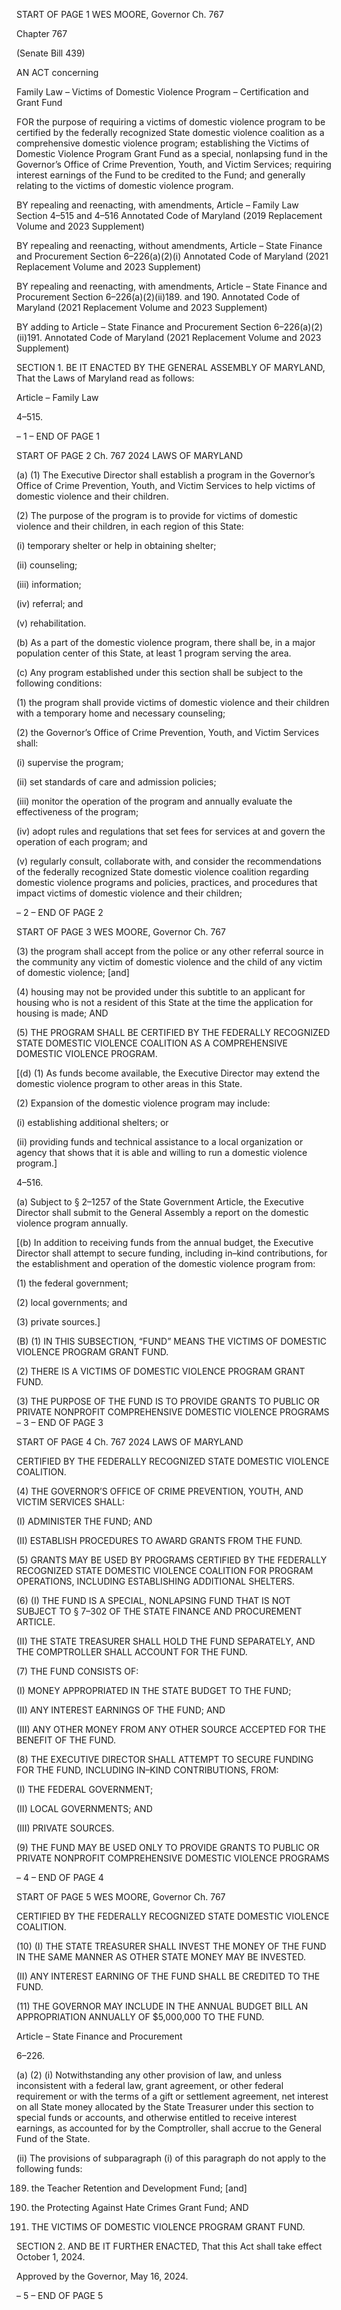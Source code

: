 START OF PAGE 1
WES MOORE, Governor Ch. 767

Chapter 767

(Senate Bill 439)

AN ACT concerning

Family Law – Victims of Domestic Violence Program – Certification and Grant
Fund

FOR the purpose of requiring a victims of domestic violence program to be certified by the
federally recognized State domestic violence coalition as a comprehensive domestic
violence program; establishing the Victims of Domestic Violence Program Grant
Fund as a special, nonlapsing fund in the Governor’s Office of Crime Prevention,
Youth, and Victim Services; requiring interest earnings of the Fund to be credited to
the Fund; and generally relating to the victims of domestic violence program.

BY repealing and reenacting, with amendments,
Article – Family Law
Section 4–515 and 4–516
Annotated Code of Maryland
(2019 Replacement Volume and 2023 Supplement)

BY repealing and reenacting, without amendments,
Article – State Finance and Procurement
Section 6–226(a)(2)(i)
Annotated Code of Maryland
(2021 Replacement Volume and 2023 Supplement)

BY repealing and reenacting, with amendments,
Article – State Finance and Procurement
Section 6–226(a)(2)(ii)189. and 190.
Annotated Code of Maryland
(2021 Replacement Volume and 2023 Supplement)

BY adding to
Article – State Finance and Procurement
Section 6–226(a)(2)(ii)191.
Annotated Code of Maryland
(2021 Replacement Volume and 2023 Supplement)

SECTION 1. BE IT ENACTED BY THE GENERAL ASSEMBLY OF MARYLAND,
That the Laws of Maryland read as follows:

Article – Family Law

4–515.

– 1 –
END OF PAGE 1

START OF PAGE 2
Ch. 767 2024 LAWS OF MARYLAND

(a) (1) The Executive Director shall establish a program in the Governor’s
Office of Crime Prevention, Youth, and Victim Services to help victims of domestic violence
and their children.

(2) The purpose of the program is to provide for victims of domestic violence
and their children, in each region of this State:

(i) temporary shelter or help in obtaining shelter;

(ii) counseling;

(iii) information;

(iv) referral; and

(v) rehabilitation.

(b) As a part of the domestic violence program, there shall be, in a major
population center of this State, at least 1 program serving the area.

(c) Any program established under this section shall be subject to the following
conditions:

(1) the program shall provide victims of domestic violence and their
children with a temporary home and necessary counseling;

(2) the Governor’s Office of Crime Prevention, Youth, and Victim Services
shall:

(i) supervise the program;

(ii) set standards of care and admission policies;

(iii) monitor the operation of the program and annually evaluate the
effectiveness of the program;

(iv) adopt rules and regulations that set fees for services at and
govern the operation of each program; and

(v) regularly consult, collaborate with, and consider the
recommendations of the federally recognized State domestic violence coalition regarding
domestic violence programs and policies, practices, and procedures that impact victims of
domestic violence and their children;

– 2 –
END OF PAGE 2

START OF PAGE 3
WES MOORE, Governor Ch. 767

(3) the program shall accept from the police or any other referral source in
the community any victim of domestic violence and the child of any victim of domestic
violence; [and]

(4) housing may not be provided under this subtitle to an applicant for
housing who is not a resident of this State at the time the application for housing is made;
AND

(5) THE PROGRAM SHALL BE CERTIFIED BY THE FEDERALLY
RECOGNIZED STATE DOMESTIC VIOLENCE COALITION AS A COMPREHENSIVE
DOMESTIC VIOLENCE PROGRAM.

[(d) (1) As funds become available, the Executive Director may extend the
domestic violence program to other areas in this State.

(2) Expansion of the domestic violence program may include:

(i) establishing additional shelters; or

(ii) providing funds and technical assistance to a local organization
or agency that shows that it is able and willing to run a domestic violence program.]

4–516.

(a) Subject to § 2–1257 of the State Government Article, the Executive Director
shall submit to the General Assembly a report on the domestic violence program annually.

[(b) In addition to receiving funds from the annual budget, the Executive Director
shall attempt to secure funding, including in–kind contributions, for the establishment and
operation of the domestic violence program from:

(1) the federal government;

(2) local governments; and

(3) private sources.]

(B) (1) IN THIS SUBSECTION, “FUND” MEANS THE VICTIMS OF DOMESTIC
VIOLENCE PROGRAM GRANT FUND.

(2) THERE IS A VICTIMS OF DOMESTIC VIOLENCE PROGRAM GRANT
FUND.

(3) THE PURPOSE OF THE FUND IS TO PROVIDE GRANTS TO PUBLIC
OR PRIVATE NONPROFIT COMPREHENSIVE DOMESTIC VIOLENCE PROGRAMS
– 3 –
END OF PAGE 3

START OF PAGE 4
Ch. 767 2024 LAWS OF MARYLAND

CERTIFIED BY THE FEDERALLY RECOGNIZED STATE DOMESTIC VIOLENCE
COALITION.

(4) THE GOVERNOR’S OFFICE OF CRIME PREVENTION, YOUTH, AND
VICTIM SERVICES SHALL:

(I) ADMINISTER THE FUND; AND

(II) ESTABLISH PROCEDURES TO AWARD GRANTS FROM THE
FUND.

(5) GRANTS MAY BE USED BY PROGRAMS CERTIFIED BY THE
FEDERALLY RECOGNIZED STATE DOMESTIC VIOLENCE COALITION FOR PROGRAM
OPERATIONS, INCLUDING ESTABLISHING ADDITIONAL SHELTERS.

(6) (I) THE FUND IS A SPECIAL, NONLAPSING FUND THAT IS NOT
SUBJECT TO § 7–302 OF THE STATE FINANCE AND PROCUREMENT ARTICLE.

(II) THE STATE TREASURER SHALL HOLD THE FUND
SEPARATELY, AND THE COMPTROLLER SHALL ACCOUNT FOR THE FUND.

(7) THE FUND CONSISTS OF:

(I) MONEY APPROPRIATED IN THE STATE BUDGET TO THE
FUND;

(II) ANY INTEREST EARNINGS OF THE FUND; AND

(III) ANY OTHER MONEY FROM ANY OTHER SOURCE ACCEPTED
FOR THE BENEFIT OF THE FUND.

(8) THE EXECUTIVE DIRECTOR SHALL ATTEMPT TO SECURE
FUNDING FOR THE FUND, INCLUDING IN–KIND CONTRIBUTIONS, FROM:

(I) THE FEDERAL GOVERNMENT;

(II) LOCAL GOVERNMENTS; AND

(III) PRIVATE SOURCES.

(9) THE FUND MAY BE USED ONLY TO PROVIDE GRANTS TO PUBLIC
OR PRIVATE NONPROFIT COMPREHENSIVE DOMESTIC VIOLENCE PROGRAMS

– 4 –
END OF PAGE 4

START OF PAGE 5
WES MOORE, Governor Ch. 767

CERTIFIED BY THE FEDERALLY RECOGNIZED STATE DOMESTIC VIOLENCE
COALITION.

(10) (I) THE STATE TREASURER SHALL INVEST THE MONEY OF THE
FUND IN THE SAME MANNER AS OTHER STATE MONEY MAY BE INVESTED.

(II) ANY INTEREST EARNING OF THE FUND SHALL BE CREDITED
TO THE FUND.

(11) THE GOVERNOR MAY INCLUDE IN THE ANNUAL BUDGET BILL AN
APPROPRIATION ANNUALLY OF $5,000,000 TO THE FUND.

Article – State Finance and Procurement

6–226.

(a) (2) (i) Notwithstanding any other provision of law, and unless
inconsistent with a federal law, grant agreement, or other federal requirement or with the
terms of a gift or settlement agreement, net interest on all State money allocated by the
State Treasurer under this section to special funds or accounts, and otherwise entitled to
receive interest earnings, as accounted for by the Comptroller, shall accrue to the General
Fund of the State.

(ii) The provisions of subparagraph (i) of this paragraph do not apply
to the following funds:

189. the Teacher Retention and Development Fund; [and]

190. the Protecting Against Hate Crimes Grant Fund; AND

191. THE VICTIMS OF DOMESTIC VIOLENCE PROGRAM
GRANT FUND.

SECTION 2. AND BE IT FURTHER ENACTED, That this Act shall take effect
October 1, 2024.

Approved by the Governor, May 16, 2024.

– 5 –
END OF PAGE 5